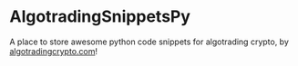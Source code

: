 # AlgotradingSnippetsPy
A place to store awesome python code snippets for algotrading crypto, by [algotradingcrypto.com](algotradingcrypto.com)!
